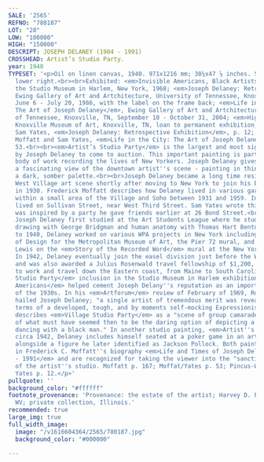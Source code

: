 ```yaml
---
SALE: '2565'
REFNO: "780187"
LOT: "28"
LOW: "100000"
HIGH: "150000"
DESCRIPT: JOSEPH DELANEY (1904 - 1991)
CROSSHEAD: Artist’s Studio Party.
year: 1940
TYPESET: '<p>Oil on linen canvas, 1940. 971x1216 mm; 38¼x47 ⅞ inches. Signed in oil,
  lower right.<br><br>Exhibited: <em>Invisible Americans, Black Artists of the ’30s</em>,
  the Studio Museum in Harlem, New York, 1968; <em>Joseph Delaney: Retrospective Exhibition</em>,
  Ewing Gallery of Art and Artchitecture, University of Tennessee, Knoxville, TN,
  June 6 - July 20, 1986, with the label on the frame back; <em>Life in the City:
  The Art of Joseph Delaney</em>, Ewing Gallery of Art and Artchitecture, University
  of Tennessee, Knoxville, TN, September 10 - October 31, 2004; <em>Higher Ground</em>,
  Knoxville Museum of Art, Knoxville, TN, loan to permanent exhibition, 2019.<br><br>Illustrated:
  Sam Yates, <em>Joseph Delaney: Retrospective Exhibition</em>, p. 12; Federick C.
  Moffatt and Sam Yates, <em>Life in the City: The Art of Joseph Delaney</em>, p.
  53.<br><br><em>Artist’s Studio Party</em> is the largest and most significant painting
  by Joseph Delaney to come to auction. This important painting is part of his expressive
  body of work recording the lives of New Yorkers. Joseph Delaney gives the viewer
  a fascinating view of the downtown artist''s scene - painting in thin layers with
  a dark, somber palette.<br><br>Joseph Delaney became a long time resident of the
  West Village art scene shortly after moving to New York to join his brother Beauford
  in 1930. Frederick Moffatt describes how Delaney lived in various garrets and lofts
  within a small area of the Village and Soho between 1931 and 1959. In 1940, Delaney
  lived on Sullivan Street, near West Third Street. Sam Yates wrote this painting
  was inspired by a party he gave friends earlier at 26 Bond Street.<br><br>In 1930,
  Joseph Delaney first studied at the Art Students League where he studied figure
  drawing with George Bridgman and human anatomy with Thomas Hart Benton. From 1934
  to 1940, Delaney worked on various WPA projects in New York including the Index
  of Design for the Metropolitan Museum of Art, the Pier 72 mural, and with Norman
  Lewis on the <em>Story of the Recorded Word</em> mural at the New York Public Library.
  In 1942, Delaney eventually join the easel division just before the WPA was disbanded,
  and was also awarded a Julius Rosenwald travel fellowship of $1,200, which he used
  to work and travel down the Eastern coast, from Maine to South Carolina.<br><br><em>Artist’s
  Studio Party</em> inclusion in the Studio Museum in Harlem exhibition <em>Invisible
  Americans</em> helped cement Joseph Delany''s reputation as an important figure
  of the 1930s. In his <em>Artforum</em> review of February of 1969, Robert Pincus-Whitten
  hailed Joseph Delaney; "a single artist of tremendous merit was revealed to me in
  terms of a developed, tough, and by moments self-mocking Expressionism". Pincus-Whitten
  describes <em>Village Studio Party</em> as a "scene of group camaraderie an image
  of what must have seemed then to be the daring option of depicting a white girl
  dancing with a black man." In another studio painting, <em>Artist''s Party</em>,
  circa 1942, Delaney includes himself seated at a poker game in an artist''s apartment
  alongside a figure he later identified as Jackson Pollock. Both paintings are described
  in Frederick C. Moffatt''s biography <em>Life and Times of Joseph Delaney, 1904
  - 1991</em> and are recognized for taking the viewer into the "sanctified" space
  of the artist''s studio. Moffatt p. 167; Moffat/Yates p. 53; Pincus-Whitten p. 66;
  Yates p. 12.</p>'
pullquote: ''
background_color: "#ffffff"
footnote_provenance: 'Provenance: the estate of the artist; Harvey D. Peyton, Charleston,
  WV; private collection, Illinois.'
recommended: true
large_img: true
full_width_image:
  image: "/v1616604364/2565/780187.jpg"
  background_color: "#000000"

---
```

